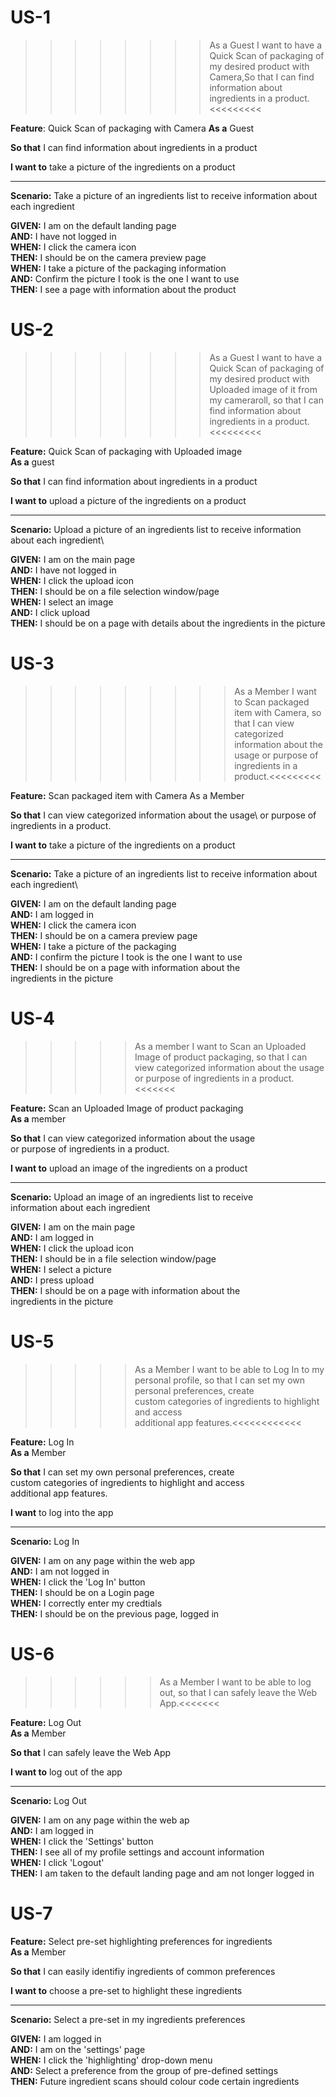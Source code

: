 # US-1 

>>>>>>>>As a Guest I want to have a Quick Scan of packaging of my desired product with Camera,So that I can find information about ingredients in a product.<<<<<<<<<

**Feature**: Quick Scan of packaging with Camera
**As a** Guest

**So that** I can find information about ingredients in a product

**I want to** take a picture of the ingredients on a product
<hr>

**Scenario:** Take a picture of an ingredients list to receive information about each ingredient  

**GIVEN:** I am on the default landing page  
**AND:** I have not logged in  
**WHEN:** I click the camera icon   
**THEN:** I should be on the camera preview page   
**WHEN:** I take a picture of the packaging information   
**AND:** Confirm the picture I took is the one I want to use   
**THEN:** I see a page with information about the product
    
# US-2 
>>>>>>>>As a Guest I want to have a Quick Scan of packaging of my desired product with Uploaded image of it from my cameraroll, so that I can find information about ingredients in a product.<<<<<<<<<

**Feature:** Quick Scan of packaging with Uploaded image\
**As a** guest  
 
**So that** I can find information about ingredients in a product

**I want to** upload a picture of the ingredients on a product
<hr>

**Scenario:** Upload a picture of an ingredients list to receive 
information about each ingredient\

**GIVEN:** I am on the main page\
**AND:** I have not logged in\
**WHEN:** I click the upload icon\
**THEN:** I should be on a file selection window/page\
**WHEN:** I select an image\
**AND:** I click upload\
**THEN:** I should be on a page with details about the ingredients in the picture  
  

# US-3 

>>>>>>>>>As a Member I want to Scan packaged item with Camera, so that I can view categorized information about the usage or purpose of ingredients in a product.<<<<<<<<<

**Feature:** Scan packaged item with Camera 
As a Member

**So that** I can view categorized information about the usage\ 
or purpose of ingredients in a product.

**I want to** take a picture of the ingredients on a product
<hr> 

**Scenario:** Take a picture of an ingredients list to receive 
information about each ingredient\

**GIVEN:** I am on the default landing page\
**AND:** I am logged in\
**WHEN:** I click the camera icon\
**THEN:** I should be on a camera preview page\
**WHEN:** I take a picture of the packaging\
**AND:** I confirm the picture I took is the one I want to use\
**THEN:** I should be on a page with information about the   
ingredients in the picture

  
# US-4
>>>>>As a member I want to Scan an Uploaded Image of product packaging, so that I can view categorized information about the usage or purpose of ingredients in a product.<<<<<<<
 

**Feature:** Scan an Uploaded Image of product packaging  
**As a** member  
  
**So that** I can view categorized information about the usage   
or purpose of ingredients in a product.  

**I want to** upload an image of the ingredients on a product  
<hr> 

**Scenario:** Upload an image of an ingredients list to receive   
information about each ingredient  

**GIVEN:** I am on the main page  
**AND:** I am logged in  
**WHEN:** I click the upload icon  
**THEN:** I should be in a file selection window/page  
**WHEN:** I select a picture  
**AND:** I press upload  
**THEN:** I should be on a page with information about the   
ingredients in the picture  

# US-5 

>>>>>As a Member I want to be able to Log In to my personal profile, so that I can set my own personal preferences, create   
custom categories of ingredients to highlight and access  
additional app features.<<<<<<<<<<<<

**Feature:** Log In  
**As a** Member  

**So that** I can set my own personal preferences, create   
custom categories of ingredients to highlight and access  
additional app features.  

**I want** to log into the app 
<hr> 

**Scenario:** Log In  

**GIVEN:** I am on any page within the web app  
**AND:** I am not logged in  
**WHEN:** I click the 'Log In' button  
**THEN:** I should be on a Login page  
**WHEN:** I correctly enter my credtials  
**THEN:** I should be on the previous page, logged in  

# US-6 
>>>>>>As a Member I want to be able to log out, so that I can safely leave the Web App.<<<<<<<


**Feature:** Log Out  
**As a** Member  
  
**So that** I can safely leave the Web App  
  
**I want to** log out of the app  
<hr> 
  
**Scenario:** Log Out  
  
**GIVEN:** I am on any page within the web ap  
**AND:** I am logged in  
**WHEN:** I click the 'Settings' button  
**THEN:** I see all of my profile settings and account information  
**WHEN:** I click 'Logout'  
**THEN:** I am taken to the default landing page and am not longer logged in  
  
# US-7 

**Feature:** Select pre-set highlighting preferences for ingredients  
**As a** Member  
  
**So that** I can easily identifiy ingredients of common preferences  
  
**I want to** choose a pre-set to highlight these ingredients  
<hr> 
  
**Scenario:** Select a pre-set in my ingredients preferences  
  
**GIVEN:** I am logged in  
**AND:** I am on the 'settings' page  
**WHEN:** I click the 'highlighting' drop-down menu  
**AND:** Select a preference from the group of pre-defined settings  
**THEN:** Future ingredient scans should colour code certain ingredients  
  
